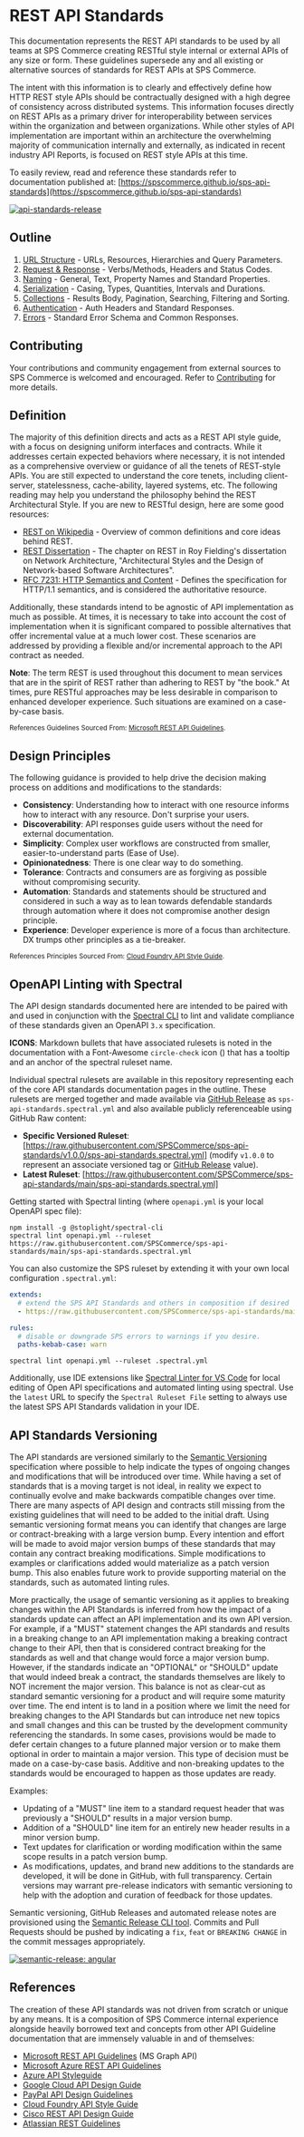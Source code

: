 # REST API Standards

This documentation represents the REST API standards to be used by all teams at SPS Commerce creating RESTful style internal or external APIs of any size or form. These guidelines supersede any and all existing or alternative sources of standards for REST APIs at SPS Commerce.

The intent with this information is to clearly and effectively define how HTTP REST style APIs should be contractually designed with a high degree of consistency across distributed systems. This information focuses directly on REST APIs as a primary driver for interoperability between services within the organization and between organizations. While other styles of API implementation are important within an architecture the overwhelming majority of communication internally and externally, as indicated in recent industry API Reports, is focused on REST style APIs at this time.

To easily review, read and reference these standards refer to documentation published at:
[https://spscommerce.github.io/sps-api-standards](https://spscommerce.github.io/sps-api-standards)

[![api-standards-release](https://github.com/SPSCommerce/sps-api-standards/actions/workflows/release.yml/badge.svg)](https://github.com/SPSCommerce/sps-api-standards/actions/workflows/release.yml)

## Outline

1. [URL Structure](standards/url-structure.md) - URLs, Resources, Hierarchies and Query Parameters.
1. [Request & Response](standards/request-response.md) - Verbs/Methods, Headers and Status Codes.
1. [Naming](standards/naming.md) - General, Text, Property Names and Standard Properties.
1. [Serialization](standards/serialization.md) - Casing, Types, Quantities, Intervals and Durations.
1. [Collections](standards/collections.md) - Results Body, Pagination, Searching, Filtering and Sorting.
1. [Authentication](standards/authentication.md) - Auth Headers and Standard Responses.
1. [Errors](standards/errors.md) - Standard Error Schema and Common Responses.

## Contributing

Your contributions and community engagement from external sources to SPS Commerce is welcomed and encouraged. Refer to [Contributing](CONTRIBUTING.md) for more details.

## Definition

The majority of this definition directs and acts as a REST API style guide, with a focus on designing uniform interfaces and contracts. While it addresses certain expected behaviors where necessary, it is not intended as a comprehensive overview or guidance of all the tenets of REST-style APIs. You are still expected to understand the core tenets, including client-server, statelessness, cache-ability, layered systems, etc. The following reading may help you understand the philosophy behind the REST Architectural Style. If you are new to RESTful design, here are some good resources:

- [REST on Wikipedia](https://en.wikipedia.org/wiki/Representational_state_transfer) - Overview of common definitions and core ideas behind REST.
- [REST Dissertation](https://www.ics.uci.edu/~fielding/pubs/dissertation/rest_arch_style.htm) - The chapter on REST in Roy Fielding's dissertation on Network Architecture, "Architectural Styles and the Design of Network-based Software Architectures".
- [RFC 7231: HTTP Semantics and Content](https://datatracker.ietf.org/doc/html/rfc7231) - Defines the specification for HTTP/1.1 semantics, and is considered the authoritative resource.

Additionally, these standards intend to be agnostic of API implementation as much as possible. At times, it is necessary to take into account the cost of implementation when it is significant compared to possible alternatives that offer incremental value at a much lower cost. These scenarios are addressed by providing a flexible and/or incremental approach to the API contract as needed.

**Note**: The term REST is used throughout this document to mean services that are in the spirit of REST rather than adhering to REST by "the book." At times, pure RESTful approaches may be less desirable in comparison to enhanced developer experience. Such situations are examined on a case-by-case basis.

<sub>References Guidelines Sourced From: [Microsoft REST API Guidelines](https://github.com/Microsoft/api-guidelines/blob/master/Guidelines.md).</sub>

## Design Principles

The following guidance is provided to help drive the decision making process on additions and modifications to the standards:

- **Consistency**: Understanding how to interact with one resource informs how to interact with any resource. Don't surprise your users.
- **Discoverability**: API responses guide users without the need for external documentation.
- **Simplicity**: Complex user workflows are constructed from smaller, easier-to-understand parts (Ease of Use).
- **Opinionatedness**: There is one clear way to do something.
- **Tolerance**: Contracts and consumers are as forgiving as possible without compromising security.
- **Automation**: Standards and statements should be structured and considered in such a way as to lean towards defendable standards through automation where it does not compromise another design principle.
- **Experience**: Developer experience is more of a focus than architecture. DX trumps other principles as a tie-breaker.

<sub>References Principles Sourced From: [Cloud Foundry API Style Guide](https://github.com/cloudfoundry/cloud_controller_ng/blob/main/docs/v3_style_guide.md#guiding-principles).</sub>

## OpenAPI Linting with Spectral

The API design standards documented here are intended to be paired with and used in conjunction with the [Spectral CLI](https://meta.stoplight.io/docs/spectral/ZG9jOjI1MTg1-spectral-cli) to lint and validate compliance of these standards given an OpenAPI `3.x` specification.

**ICONS**: Markdown bullets that have associated rulesets is noted in the documentation with a Font-Awesome `circle-check` icon (<a name="sps-hosts-https-only" href="#sps-hosts-https-only"><i class="fa fa-check-circle" title="#sps-hosts-https-only"></i></a>) that has a tooltip and an anchor of the spectral ruleset name.

Individual spectral rulesets are available in this repository representing each of the core API standards documentation pages in the outline. These rulesets are merged together and made available via [GitHub Release](https://github.com/SPSCommerce/sps-api-standards/releases) as `sps-api-standards.spectral.yml` and also available publicly referenceable using GitHub Raw content:

- **Specific Versioned Ruleset**: [https://raw.githubusercontent.com/SPSCommerce/sps-api-standards/v1.0.0/sps-api-standards.spectral.yml] (modify `v1.0.0` to represent an associate versioned tag or [GitHub Release](https://github.com/SPSCommerce/sps-api-standards/releases) value).
- **Latest Ruleset**: [https://raw.githubusercontent.com/SPSCommerce/sps-api-standards/main/sps-api-standards.spectral.yml]

Getting started with Spectral linting (where `openapi.yml` is your local OpenAPI spec file):

```
npm install -g @stoplight/spectral-cli
spectral lint openapi.yml --ruleset https://raw.githubusercontent.com/SPSCommerce/sps-api-standards/main/sps-api-standards.spectral.yml
```

You can also customize the SPS ruleset by extending it with your own local configuration `.spectral.yml`:

```yaml
extends:
  # extend the SPS API Standards and others in composition if desired
  - https://raw.githubusercontent.com/SPSCommerce/sps-api-standards/main/sps-api-standards.spectral.yml

rules:
  # disable or downgrade SPS errors to warnings if you desire.
  paths-kebab-case: warn
```

```
spectral lint openapi.yml --ruleset .spectral.yml
```

Additionally, use IDE extensions like [Spectral Linter for VS Code](https://marketplace.visualstudio.com/items?itemName=stoplight.spectral) for local editing of Open API specifications and automated linting using spectral. Use the `latest` URL to specify the `Spectral Ruleset File` setting to always use the latest SPS API Standards validation in your IDE.

## API Standards Versioning

The API standards are versioned similarly to the [Semantic Versioning](https://semver.org/) specification where possible to help indicate the types of ongoing changes and modifications that will be introduced over time. While having a set of standards that is a moving target is not ideal, in reality we expect to continually evolve and make backwards compatible changes over time. There are many aspects of API design and contracts still missing from the existing guidelines that will need to be added to the initial draft. Using semantic versioning format means you can identify that changes are large or contract-breaking with a large version bump. Every intention and effort will be made to avoid major version bumps of these standards that may contain any contract breaking modifications. Simple modifications to examples or clarifications added would materialize as a patch version bump. This also enables future work to provide supporting material on the standards, such as automated linting rules.

More practically, the usage of semantic versioning as it applies to breaking changes within the API Standards is inferred from how the impact of a standards update can affect an API implementation and its own API version. For example, if a "MUST" statement changes the API standards and results in a breaking change to an API implementation making a breaking contract change to their API, then that is considered contract breaking for the standards as well and that change would force a major version bump. However, if the standards indicate an "OPTIONAL" or "SHOULD" update that would indeed break a contract, the standards themselves are likely to NOT increment the major version. This balance is not as clear-cut as standard semantic versioning for a product and will require some maturity over time. The end intent is to land in a position where we limit the need for breaking changes to the API Standards but can introduce net new topics and small changes and this can be trusted by the development community referencing the standards. In some cases, provisions would be made to defer certain changes to a future planned major version or to make them optional in order to maintain a major version. This type of decision must be made on a case-by-case basis. Additive and non-breaking updates to the standards would be encouraged to happen as those updates are ready.

Examples:

- Updating of a "MUST" line item to a standard request header that was previously a "SHOULD" results in a major version bump.
- Addition of a "SHOULD" line item for an entirely new header results in a minor version bump.
- Text updates for clarification or wording modification within the same scope results in a patch version bump.
- As modifications, updates, and brand new additions to the standards are developed, it will be done in GitHub, with full transparency. Certain versions may warrant pre-release indicators with semantic versioning to help with the adoption and curation of feedback for those updates.

Semantic versioning, GitHub Releases and automated release notes are provisioned using the [Semantic Release CLI tool](https://github.com/semantic-release/semantic-release#commit-message-format). Commits and Pull Requests should be pushed by indicating a `fix`, `feat` or `BREAKING CHANGE` in the commit messages appropriately.

[![semantic-release: angular](https://img.shields.io/badge/semantic--release-angular-e10079?logo=semantic-release)](https://github.com/semantic-release/semantic-release)

## References

The creation of these API standards was not driven from scratch or unique by any means. It is a composition of SPS Commerce internal experience alongside heavily borrowed text and concepts from other API Guideline documentation that are immensely valuable in and of themselves:

- [Microsoft REST API Guidelines](https://github.com/Microsoft/api-guidelines/blob/master/Guidelines.md) (MS Graph API)
- [Microsoft Azure REST API Guidelines](https://github.com/microsoft/api-guidelines/blob/vNext/azure/Guidelines.md)
- [Azure API Styleguide](https://github.com/Azure/azure-api-style-guide/blob/main/README.md)
- [Google Cloud API Design Guide](https://cloud.google.com/apis/design/)
- [PayPal API Design Guidelines](https://github.com/paypal/api-standards)
- [Cloud Foundry API Style Guide](https://github.com/cloudfoundry/cc-api-v3-style-guide)
- [Cisco REST API Design Guide](https://github.com/CiscoDevNet/api-design-guide)
- [Atlassian REST Guidelines](https://developer.atlassian.com/server/framework/atlassian-sdk/atlassian-rest-api-design-guidelines-version-1/)
